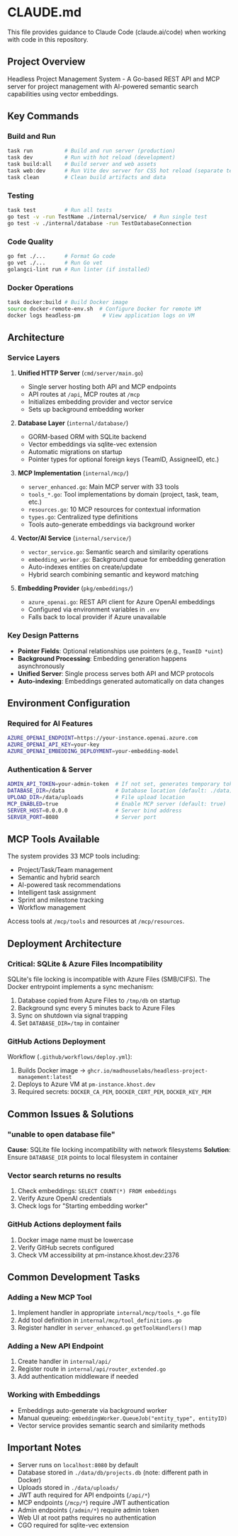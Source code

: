 # CLAUDE.md

This file provides guidance to Claude Code (claude.ai/code) when working with code in this repository.

## Project Overview

Headless Project Management System - A Go-based REST API and MCP server for project management with AI-powered semantic search capabilities using vector embeddings.

## Key Commands

### Build and Run
```bash
task run          # Build and run server (production)
task dev          # Run with hot reload (development)
task build:all    # Build server and web assets
task web:dev      # Run Vite dev server for CSS hot reload (separate terminal)
task clean        # Clean build artifacts and data
```

### Testing
```bash
task test         # Run all tests
go test -v -run TestName ./internal/service/  # Run single test
go test -v ./internal/database -run TestDatabaseConnection
```

### Code Quality
```bash
go fmt ./...      # Format Go code
go vet ./...      # Run Go vet
golangci-lint run # Run linter (if installed)
```

### Docker Operations
```bash
task docker:build # Build Docker image
source docker-remote-env.sh  # Configure Docker for remote VM
docker logs headless-pm       # View application logs on VM
```

## Architecture

### Service Layers

1. **Unified HTTP Server** (`cmd/server/main.go`)
   - Single server hosting both API and MCP endpoints
   - API routes at `/api`, MCP routes at `/mcp`
   - Initializes embedding provider and vector service
   - Sets up background embedding worker

2. **Database Layer** (`internal/database/`)
   - GORM-based ORM with SQLite backend
   - Vector embeddings via sqlite-vec extension
   - Automatic migrations on startup
   - Pointer types for optional foreign keys (TeamID, AssigneeID, etc.)

3. **MCP Implementation** (`internal/mcp/`)
   - `server_enhanced.go`: Main MCP server with 33 tools
   - `tools_*.go`: Tool implementations by domain (project, task, team, etc.)
   - `resources.go`: 10 MCP resources for contextual information
   - `types.go`: Centralized type definitions
   - Tools auto-generate embeddings via background worker

4. **Vector/AI Service** (`internal/service/`)
   - `vector_service.go`: Semantic search and similarity operations
   - `embedding_worker.go`: Background queue for embedding generation
   - Auto-indexes entities on create/update
   - Hybrid search combining semantic and keyword matching

5. **Embedding Provider** (`pkg/embeddings/`)
   - `azure_openai.go`: REST API client for Azure OpenAI embeddings
   - Configured via environment variables in `.env`
   - Falls back to local provider if Azure unavailable

### Key Design Patterns

- **Pointer Fields**: Optional relationships use pointers (e.g., `TeamID *uint`)
- **Background Processing**: Embedding generation happens asynchronously
- **Unified Server**: Single process serves both API and MCP protocols
- **Auto-indexing**: Embeddings generated automatically on data changes

## Environment Configuration

### Required for AI Features
```bash
AZURE_OPENAI_ENDPOINT=https://your-instance.openai.azure.com
AZURE_OPENAI_API_KEY=your-key
AZURE_OPENAI_EMBEDDING_DEPLOYMENT=your-embedding-model
```

### Authentication & Server
```bash
ADMIN_API_TOKEN=your-admin-token  # If not set, generates temporary token
DATABASE_DIR=/data                # Database location (default: ./data)
UPLOAD_DIR=/data/uploads          # File upload location
MCP_ENABLED=true                  # Enable MCP server (default: true)
SERVER_HOST=0.0.0.0               # Server bind address
SERVER_PORT=8080                  # Server port
```

## MCP Tools Available

The system provides 33 MCP tools including:
- Project/Task/Team management
- Semantic and hybrid search
- AI-powered task recommendations
- Intelligent task assignment
- Sprint and milestone tracking
- Workflow management

Access tools at `/mcp/tools` and resources at `/mcp/resources`.

## Deployment Architecture

### Critical: SQLite & Azure Files Incompatibility
SQLite's file locking is incompatible with Azure Files (SMB/CIFS). The Docker entrypoint implements a sync mechanism:
1. Database copied from Azure Files to `/tmp/db` on startup
2. Background sync every 5 minutes back to Azure Files
3. Sync on shutdown via signal trapping
4. Set `DATABASE_DIR=/tmp` in container

### GitHub Actions Deployment
Workflow (`.github/workflows/deploy.yml`):
1. Builds Docker image → `ghcr.io/madhouselabs/headless-project-management:latest`
2. Deploys to Azure VM at `pm-instance.khost.dev`
3. Required secrets: `DOCKER_CA_PEM`, `DOCKER_CERT_PEM`, `DOCKER_KEY_PEM`

## Common Issues & Solutions

### "unable to open database file"
**Cause**: SQLite file locking incompatibility with network filesystems
**Solution**: Ensure `DATABASE_DIR` points to local filesystem in container

### Vector search returns no results
1. Check embeddings: `SELECT COUNT(*) FROM embeddings`
2. Verify Azure OpenAI credentials
3. Check logs for "Starting embedding worker"

### GitHub Actions deployment fails
1. Docker image name must be lowercase
2. Verify GitHub secrets configured
3. Check VM accessibility at pm-instance.khost.dev:2376

## Common Development Tasks

### Adding a New MCP Tool
1. Implement handler in appropriate `internal/mcp/tools_*.go` file
2. Add tool definition in `internal/mcp/tool_definitions.go`
3. Register handler in `server_enhanced.go` `getToolHandlers()` map

### Adding a New API Endpoint
1. Create handler in `internal/api/`
2. Register route in `internal/api/router_extended.go`
3. Add authentication middleware if needed

### Working with Embeddings
- Embeddings auto-generate via background worker
- Manual queueing: `embeddingWorker.QueueJob("entity_type", entityID)`
- Vector service provides semantic search and similarity methods

## Important Notes

- Server runs on `localhost:8080` by default
- Database stored in `./data/db/projects.db` (note: different path in Docker)
- Uploads stored in `./data/uploads/`
- JWT auth required for API endpoints (`/api/*`)
- MCP endpoints (`/mcp/*`) require JWT authentication
- Admin endpoints (`/admin/*`) require admin token
- Web UI at root paths requires no authentication
- CGO required for sqlite-vec extension